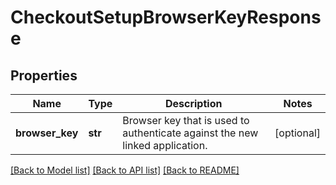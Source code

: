 # CheckoutSetupBrowserKeyResponse

## Properties
Name | Type | Description | Notes
------------ | ------------- | ------------- | -------------
**browser_key** | **str** | Browser key that is used to authenticate against the new linked application. | [optional] 

[[Back to Model list]](../README.md#documentation-for-models) [[Back to API list]](../README.md#documentation-for-api-endpoints) [[Back to README]](../README.md)


